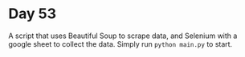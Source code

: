 # Day 53         
A script that uses Beautiful Soup to scrape data, and Selenium with a google sheet to collect the data. 
Simply run `python main.py` to start.  